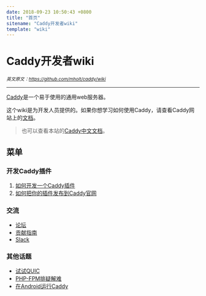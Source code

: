 ```yaml
---
date: 2018-09-23 10:50:43 +0800
title: "首页"
sitename: "Caddy开发者wiki"
template: "wiki"
---
```


# Caddy开发者wiki

_<small>英文原文：<https://github.com/mholt/caddy/wiki></small>_

----------------------------

[Caddy](https://caddyserver.com/)是一个易于使用的通用web服务器。

这个wiki是为开发人员提供的。如果你想学习如何使用Caddy，请查看Caddy网站上的[文档](https://caddyserver.com/docs)。

> 也可以查看本站的[Caddy中文文档](../)。


## 菜单

### 开发Caddy插件

1. [如何开发一个Caddy插件](wiki.Extending-Caddy.md)
2. [如何把你的插件发布到Caddy官网](wiki.Publishing-a-Plugin-to-the-Download-Page)

### 交流

* [论坛](https://caddy.community/)
* [贡献指南](https://github.com/mholt/caddy/blob/master/.github/CONTRIBUTING.md)
* [Slack](https://caddyserver.slack.com/)

### 其他话题

* [试试QUIC](wiki.QUIC.md)
* [PHP-FPM排疑解难](wiki.Troubleshooting-PHP-FPM-and-FastCGI.md)
* [在Android运行Caddy](wiki.Running-Caddy-on-Android.md)

